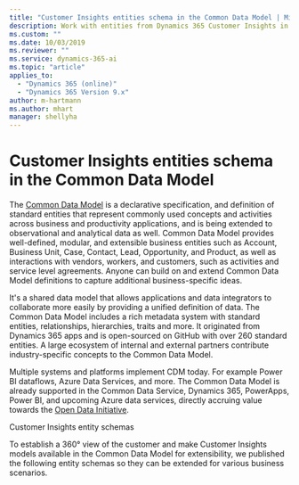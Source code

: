 ```yaml
---
title: "Customer Insights entities schema in the Common Data Model | MicrosoftDocs"
description: Work with entities from Dynamics 365 Customer Insights in the Common Data Model
ms.custom: ""
ms.date: 10/03/2019
ms.reviewer: ""
ms.service: dynamics-365-ai
ms.topic: "article"
applies_to: 
  - "Dynamics 365 (online)"
  - "Dynamics 365 Version 9.x"
author: m-hartmann
ms.author: mhart
manager: shellyha
---
```


# Customer Insights entities schema in the Common Data Model

The [Common Data Model](https://docs.microsoft.com/common-data-model/) is a declarative specification, and definition of standard entities that represent commonly used concepts and activities across business and productivity applications, and is being extended to observational and analytical data as well. Common Data Model provides well-defined, modular, and extensible business entities such as Account, Business Unit, Case, Contact, Lead, Opportunity, and Product, as well as interactions with vendors, workers, and customers, such as activities and service level agreements. Anyone can build on and extend Common Data Model definitions to capture additional business-specific ideas.

It's a  shared data model that allows applications and data integrators to collaborate more easily by providing a unified definition of data. The Common Data Model includes a rich metadata system with standard entities, relationships, hierarchies, traits and more. It originated from Dynamics 365 apps and is open-sourced on GitHub with over 260 standard entities. A large ecosystem of internal and external partners contribute industry-specific concepts to the Common Data Model.

Multiple systems and platforms implement CDM today. For example Power BI dataflows, Azure Data Services, and more. The Common Data Model is already supported in the Common Data Service, Dynamics 365, PowerApps, Power BI, and upcoming Azure data services, directly accruing value towards the [Open Data Initiative](https://www.microsoft.com/open-data-initiative).

Customer Insights entity schemas

To establish a 360° view of the customer and make Customer Insights models available in the Common Data Model for extensibility, we published the following entity schemas so they can be extended for various business scenarios.

